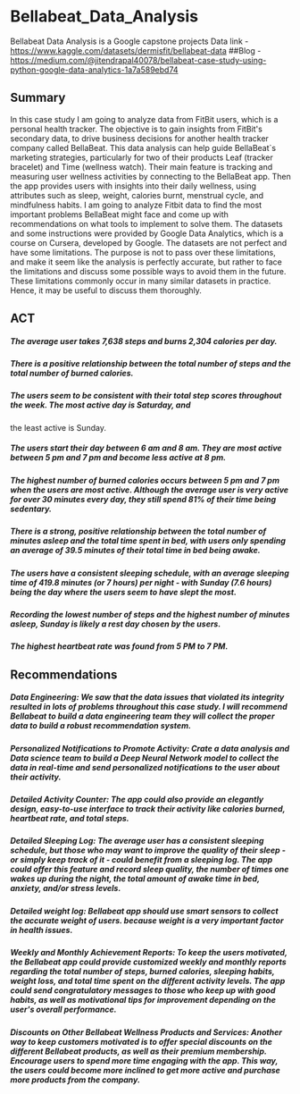 # Bellabeat_Data_Analysis
Bellabeat Data Analysis is a Google capstone projects 
Data link - https://www.kaggle.com/datasets/dermisfit/bellabeat-data
##Blog - https://medium.com/@jitendrapal40078/bellabeat-case-study-using-python-google-data-analytics-1a7a589ebd74
## Summary
In this case study I am going to analyze data from FitBit users, which is a personal health tracker. The objective is to gain insights from FitBit's secondary data, to drive business decisions for another health tracker company called BellaBeat. This data analysis can help guide BellaBeat`s marketing strategies, particularly for two of their products Leaf (tracker bracelet) and Time (wellness watch). Their main feature is tracking and measuring user wellness activities by connecting to the BellaBeat app. Then the app provides users with insights into their daily wellness, using attributes such as sleep, weight, calories burnt, menstrual cycle, and mindfulness habits. I am going to analyze Fitbit data to find the most important problems BellaBeat might face and come up with recommendations on what tools to implement to solve them. The datasets and some instructions were provided by Google Data Analytics, which is a course on Cursera, developed by Google. The datasets are not perfect and have some limitations. The purpose is not to pass over these limitations, and make it seem like the analysis is perfectly accurate, but rather to face the limitations and discuss some possible ways to avoid them in the future. These limitations commonly occur in many similar datasets in practice. Hence, it may be useful to discuss them thoroughly.

## ACT
##### The average user takes 7,638 steps and burns 2,304 calories per day.
##### There is a positive relationship between the total number of steps and the total number of burned calories.
##### The users seem to be consistent with their total step scores throughout the week. The most active day is Saturday, and 
   the least active is Sunday.
##### The users start their day between 6 am and 8 am. They are most active between 5 pm and 7 pm and become less active at 8 pm.
##### The highest number of burned calories occurs between 5 pm and 7 pm when the users are most active. Although the average user is very active for over 30 minutes every day, they still spend 81% of their time being sedentary.
##### There is a strong, positive relationship between the total number of minutes asleep and the total time spent in bed, with users only spending an average of 39.5 minutes of their total time in bed being awake.
##### The users have a consistent sleeping schedule, with an average sleeping time of 419.8 minutes (or 7 hours) per night - with Sunday (7.6 hours) being the day where the users seem to have slept the most.
##### Recording the lowest number of steps and the highest number of minutes asleep, Sunday is likely a rest day chosen by the users.
##### The highest heartbeat rate was found from 5 PM to 7 PM.

## Recommendations
##### **Data Engineering:** We saw that the data issues that violated its integrity resulted in lots of problems throughout this case study. I will recommend Bellabeat to build a data engineering team they will collect the proper data to build a robust recommendation system.

##### **Personalized Notifications to Promote Activity:** Crate a data analysis and Data science team to build a Deep Neural Network model to collect the data in real-time and send personalized notifications to the user about their activity.

##### **Detailed Activity Counter:** The app could also provide an elegantly design, easy-to-use interface to track their activity like calories burned, heartbeat rate, and total steps.

##### **Detailed Sleeping Log:** The average user has a consistent sleeping schedule, but those who may want to improve the quality of their sleep - or simply keep track of it - could benefit from a sleeping log. The app could offer this feature and record sleep quality, the number of times one wakes up during the night, the total amount of awake time in bed, anxiety, and/or stress levels.

##### **Detailed weight log:** Bellabeat app should use smart sensors to collect the accurate weight of users. because weight is a very important factor in health issues.

##### **Weekly and Monthly Achievement Reports:** To keep the users motivated, the Bellabeat app could provide customized weekly and monthly reports regarding the total number of steps, burned calories, sleeping habits, weight loss, and total time spent on the different activity levels. The app could send congratulatory messages to those who keep up with good habits, as well as motivational tips for improvement depending on the user's overall performance.

##### **Discounts on Other Bellabeat Wellness Products and Services:** Another way to keep customers motivated is to offer special discounts on the different Bellabeat products, as well as their premium membership. Encourage users to spend more time engaging with the app. This way, the users could become more inclined to get more active and purchase more products from the company.

